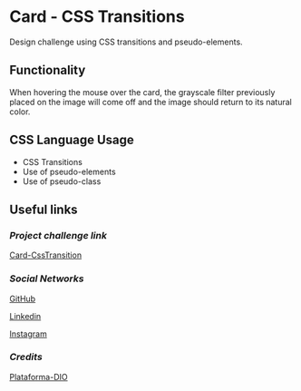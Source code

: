 # **Card - CSS Transitions**

Design challenge using CSS transitions and pseudo-elements.

## **Functionality**

When hovering the mouse over the card, the grayscale filter previously placed on the image will come off and the image should return to its natural color.

## **CSS Language Usage**

- CSS Transitions
- Use of pseudo-elements
- Use of pseudo-class

## **Useful links**

### _Project challenge link_

[Card-CssTransition](http://127.0.0.1:5500/index.html)

### _Social Networks_

[GitHub](https://github.com/LayzaDev)

[Linkedin](https://www.linkedin.com/in/layza-nauane-dev12/)

[Instagram](https://www.instagram.com/layza.nauane/)

### _Credits_

[Plataforma-DIO](https://www.dio.me/en)
